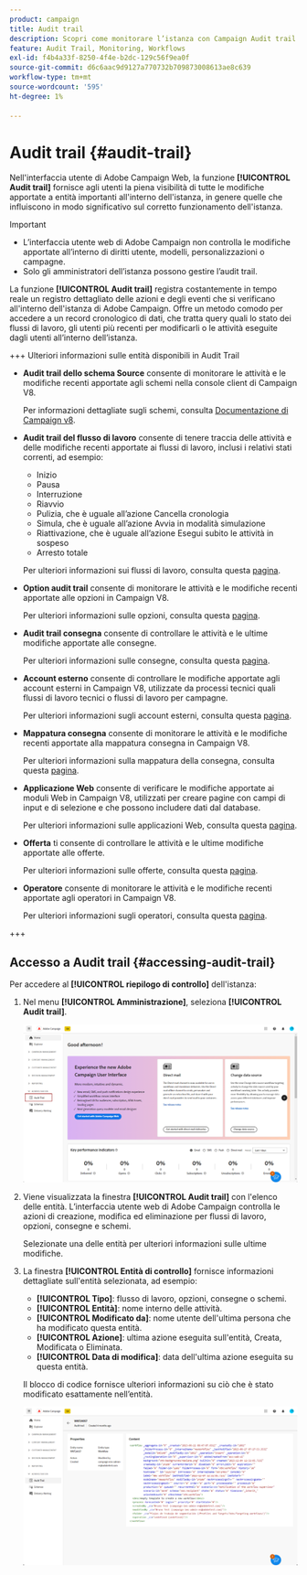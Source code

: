 ```yaml
---
product: campaign
title: Audit trail
description: Scopri come monitorare l’istanza con Campaign Audit trail
feature: Audit Trail, Monitoring, Workflows
exl-id: f4b4a33f-8250-4f4e-b2dc-129c56f9ea0f
source-git-commit: d6c6aac9d9127a770732b709873008613ae8c639
workflow-type: tm+mt
source-wordcount: '595'
ht-degree: 1%

---
```


# Audit trail {#audit-trail}

Nell&#39;interfaccia utente di Adobe Campaign Web, la funzione **[!UICONTROL Audit trail]** fornisce agli utenti la piena visibilità di tutte le modifiche apportate a entità importanti all&#39;interno dell&#39;istanza, in genere quelle che influiscono in modo significativo sul corretto funzionamento dell&#39;istanza.

>[!IMPORTANT]
>
>* L’interfaccia utente web di Adobe Campaign non controlla le modifiche apportate all’interno di diritti utente, modelli, personalizzazioni o campagne.
>* Solo gli amministratori dell’istanza possono gestire l’audit trail.

La funzione **[!UICONTROL Audit trail]** registra costantemente in tempo reale un registro dettagliato delle azioni e degli eventi che si verificano all&#39;interno dell&#39;istanza di Adobe Campaign. Offre un metodo comodo per accedere a un record cronologico di dati, che tratta query quali lo stato dei flussi di lavoro, gli utenti più recenti per modificarli o le attività eseguite dagli utenti all’interno dell’istanza.

+++ Ulteriori informazioni sulle entità disponibili in Audit Trail

* **Audit trail dello schema Source** consente di monitorare le attività e le modifiche recenti apportate agli schemi nella console client di Campaign V8.

  Per informazioni dettagliate sugli schemi, consulta [Documentazione di Campaign v8](https://experienceleague.adobe.com/en/docs/campaign/campaign-v8/developer/shemas-forms/schemas).

* **Audit trail del flusso di lavoro** consente di tenere traccia delle attività e delle modifiche recenti apportate ai flussi di lavoro, inclusi i relativi stati correnti, ad esempio:

   * Inizio
   * Pausa
   * Interruzione
   * Riavvio
   * Pulizia, che è uguale all’azione Cancella cronologia
   * Simula, che è uguale all’azione Avvia in modalità simulazione
   * Riattivazione, che è uguale all’azione Esegui subito le attività in sospeso
   * Arresto totale

  Per ulteriori informazioni sui flussi di lavoro, consulta questa [pagina](../workflows/gs-workflows.md).

* **Option audit trail** consente di monitorare le attività e le modifiche recenti apportate alle opzioni in Campaign V8.

  Per ulteriori informazioni sulle opzioni, consulta questa [pagina](https://experienceleague.adobe.com/en/docs/campaign-classic/using/installing-campaign-classic/appendices/configuring-campaign-options).

* **Audit trail consegna** consente di controllare le attività e le ultime modifiche apportate alle consegne.

  Per ulteriori informazioni sulle consegne, consulta questa [pagina](../msg/gs-deliveries.md).

* **Account esterno** consente di controllare le modifiche apportate agli account esterni in Campaign V8, utilizzate da processi tecnici quali flussi di lavoro tecnici o flussi di lavoro per campagne.

  Per ulteriori informazioni sugli account esterni, consulta questa [pagina](../administration/external-account.md).

* **Mappatura consegna** consente di monitorare le attività e le modifiche recenti apportate alla mappatura consegna in Campaign V8.

  Per ulteriori informazioni sulla mappatura della consegna, consulta questa [pagina](https://experienceleague.adobe.com/en/docs/campaign/campaign-v8/audience/add-profiles/target-mappings).

* **Applicazione Web** consente di verificare le modifiche apportate ai moduli Web in Campaign V8, utilizzati per creare pagine con campi di input e di selezione e che possono includere dati dal database.

  Per ulteriori informazioni sulle applicazioni Web, consulta questa [pagina](https://experienceleague.adobe.com/en/docs/campaign/campaign-v8/content/webapps).

* **Offerta** ti consente di controllare le attività e le ultime modifiche apportate alle offerte.

  Per ulteriori informazioni sulle offerte, consulta questa [pagina](../msg/offers.md).

* **Operatore** consente di monitorare le attività e le modifiche recenti apportate agli operatori in Campaign V8.

  Per ulteriori informazioni sugli operatori, consulta questa [pagina](https://experienceleague.adobe.com/en/docs/campaign/campaign-v8/offers/interaction-settings/interaction-operators).

+++

## Accesso a Audit trail {#accessing-audit-trail}

Per accedere al **[!UICONTROL riepilogo di controllo]** dell&#39;istanza:

1. Nel menu **[!UICONTROL Amministrazione]**, seleziona **[!UICONTROL Audit trail]**.

   ![Schermata che mostra il menu Amministrazione con l&#39;opzione Audit trail selezionata](assets/audit-trail-1.png)

1. Viene visualizzata la finestra **[!UICONTROL Audit trail]** con l&#39;elenco delle entità. L’interfaccia utente web di Adobe Campaign controlla le azioni di creazione, modifica ed eliminazione per flussi di lavoro, opzioni, consegne e schemi.

   Selezionate una delle entità per ulteriori informazioni sulle ultime modifiche.

1. La finestra **[!UICONTROL Entità di controllo]** fornisce informazioni dettagliate sull&#39;entità selezionata, ad esempio:

   * **[!UICONTROL Tipo]**: flusso di lavoro, opzioni, consegne o schemi.
   * **[!UICONTROL Entità]**: nome interno delle attività.
   * **[!UICONTROL Modificato da]**: nome utente dell&#39;ultima persona che ha modificato questa entità.
   * **[!UICONTROL Azione]**: ultima azione eseguita sull&#39;entità, Creata, Modificata o Eliminata.
   * **[!UICONTROL Data di modifica]**: data dell&#39;ultima azione eseguita su questa entità.

   Il blocco di codice fornisce ulteriori informazioni su ciò che è stato modificato esattamente nell’entità.

   ![Schermata che mostra la finestra dell&#39;entità di controllo con informazioni dettagliate sulle modifiche](assets/audit-trail-2.png)